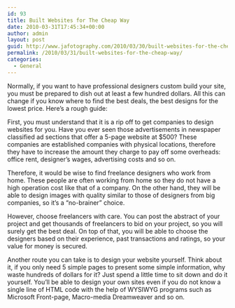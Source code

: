 ```yaml
---
id: 93
title: Built Websites for The Cheap Way
date: 2010-03-31T17:45:34+00:00
author: admin
layout: post
guid: http://www.jafotography.com/2010/03/30/built-websites-for-the-cheap-way/
permalink: /2010/03/31/built-websites-for-the-cheap-way/
categories:
  - General
---
```

Normally, if you want to have professional designers custom build your site, you must be prepared to dish out at least a few hundred dollars. All this can change if you know where to find the best deals, the best designs for the lowest price. Here’s a rough guide:

First, you must understand that it is a rip off to get companies to design websites for you. Have you ever seen those advertisements in newspaper classified ad sections that offer a 5-page website at $500? These companies are established companies with physical locations, therefore they have to increase the amount they charge to pay off some overheads: office rent, designer’s wages, advertising costs and so on.

Therefore, it would be wise to find freelance designers who work from home. These people are often working from home so they do not have a high operation cost like that of a company. On the other hand, they will be able to design images with quality similar to those of designers from big companies, so it’s a “no-brainer” choice.

However, choose freelancers with care. You can post the abstract of your project and get thousands of freelancers to bid on your project, so you will surely get the best deal. On top of that, you will be able to choose the designers based on their experience, past transactions and ratings, so your value for money is secured.

Another route you can take is to design your website yourself. Think about it, if you only need 5 simple pages to present some simple information, why waste hundreds of dollars for it? Just spend a little time to sit down and do it yourself. You’ll be able to design your own sites even if you do not know a single line of HTML code with the help of WYSIWYG programs such as Microsoft Front-page, Macro-media Dreamweaver and so on.